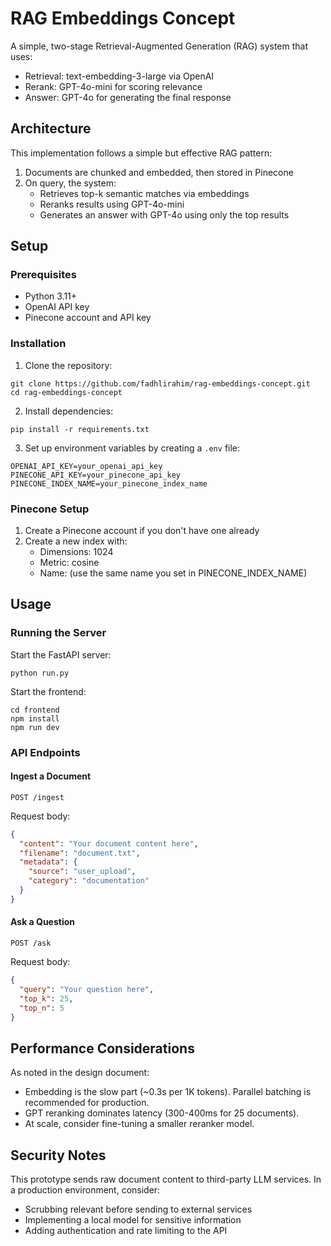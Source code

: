 # RAG Embeddings Concept

A simple, two-stage Retrieval-Augmented Generation (RAG) system that uses:
- Retrieval: text-embedding-3-large via OpenAI
- Rerank: GPT-4o-mini for scoring relevance
- Answer: GPT-4o for generating the final response

## Architecture

This implementation follows a simple but effective RAG pattern:
1. Documents are chunked and embedded, then stored in Pinecone
2. On query, the system:
   - Retrieves top-k semantic matches via embeddings
   - Reranks results using GPT-4o-mini
   - Generates an answer with GPT-4o using only the top results

## Setup

### Prerequisites
- Python 3.11+
- OpenAI API key
- Pinecone account and API key

### Installation

1. Clone the repository:
```
git clone https://github.com/fadhlirahim/rag-embeddings-concept.git
cd rag-embeddings-concept
```

2. Install dependencies:
```
pip install -r requirements.txt
```

3. Set up environment variables by creating a `.env` file:
```
OPENAI_API_KEY=your_openai_api_key
PINECONE_API_KEY=your_pinecone_api_key
PINECONE_INDEX_NAME=your_pinecone_index_name
```

### Pinecone Setup
1. Create a Pinecone account if you don't have one already
2. Create a new index with:
   - Dimensions: 1024
   - Metric: cosine
   - Name: (use the same name you set in PINECONE_INDEX_NAME)

## Usage

### Running the Server

Start the FastAPI server:
```
python run.py
```

Start the frontend:
```
cd frontend
npm install
npm run dev
```

### API Endpoints

#### Ingest a Document
```
POST /ingest
```
Request body:
```json
{
  "content": "Your document content here",
  "filename": "document.txt",
  "metadata": {
    "source": "user_upload",
    "category": "documentation"
  }
}
```

#### Ask a Question
```
POST /ask
```
Request body:
```json
{
  "query": "Your question here",
  "top_k": 25,
  "top_n": 5
}
```

## Performance Considerations

As noted in the design document:
- Embedding is the slow part (~0.3s per 1K tokens). Parallel batching is recommended for production.
- GPT reranking dominates latency (300-400ms for 25 documents).
- At scale, consider fine-tuning a smaller reranker model.

## Security Notes

This prototype sends raw document content to third-party LLM services. In a production environment, consider:
- Scrubbing relevant before sending to external services
- Implementing a local model for sensitive information
- Adding authentication and rate limiting to the API
